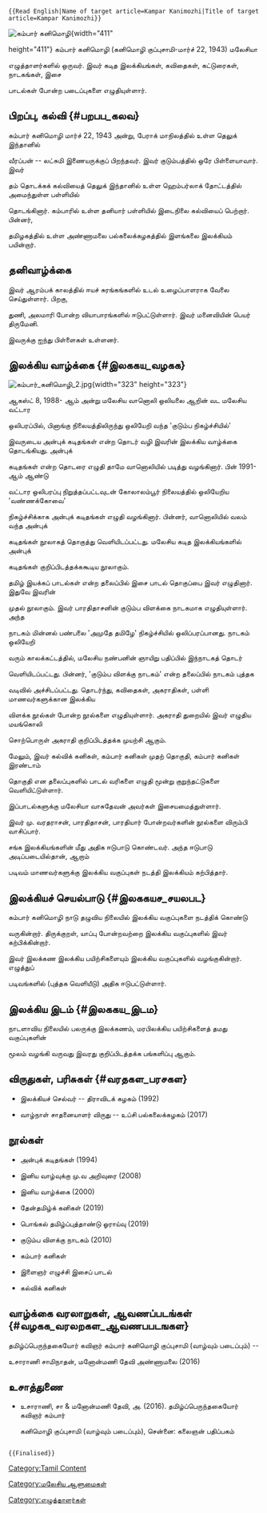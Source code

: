 ```{=mediawiki}
{{Read English|Name of target article=Kampar Kanimozhi|Title of target article=Kampar Kanimozhi}}
```
![*கம்பார் கனிமொழி*](கம்பார்_கனிமொழி_1.jpg "கம்பார் கனிமொழி"){width="411"
height="411"} கம்பார் கனிமொழி (கனிமொழி குப்புசாமி-மார்ச் 22, 1943) மலேசியா
எழுத்தாளர்களில் ஒருவர். இவர் கடித இலக்கியங்கள், கவிதைகள், கட்டுரைகள், நாடகங்கள், இசை
பாடல்கள் போன்ற படைப்புகளை எழுதியுள்ளார்.

## பிறப்பு, கல்வி {#பறபப_கலவ}

கம்பார் கனிமொழி மார்ச் 22, 1943 அன்று, பேராக் மாநிலத்தில் உள்ள தெலுக் இந்தானில்
வீரப்பன் -- லட்சுமி இணையருக்குப் பிறந்தவர். இவர் குடும்பத்தில் ஒரே பிள்ளையாவார். இவர்
தம் தொடக்கக் கல்வியைத் தெலுக் இந்தானில் உள்ள ஹெம்பர்லாக் தோட்டத்தில் அமைந்துள்ள பள்ளியில்
தொடங்கினார். கம்பாரில் உள்ள தனியார் பள்ளியில் இடைநிலை கல்வியைப் பெற்றார். பின்னர்,
தமிழகத்தில் உள்ள அண்ணாமலை பல்கலைக்கழகத்தில் இளங்கலை இலக்கியம் பயின்றார்.

## தனிவாழ்க்கை

இவர் ஆரம்பக் காலத்தில் ஈயச் சுரங்கங்களில் உடல் உழைப்பாளராக வேலை செய்துள்ளார். பிறகு,
துணி, அலமாரி போன்ற வியாபாரங்களில் ஈடுபட்டுள்ளார். இவர் மனைவியின் பெயர் திருமேனி.
இவருக்கு ஐந்து பிள்ளைகள் உள்ளனர்.

## இலக்கிய வாழ்க்கை {#இலககய_வழகக}

![](கம்பார்_கனிமொழி_2.jpg "கம்பார்_கனிமொழி_2.jpg"){width="323" height="323"}
ஆகஸ்ட் 8, 1988- ஆம் அன்று மலேசிய வானொலி ஒலியலை ஆறின் வட மலேசிய வட்டார
ஒலிபரப்பில், பினாங்கு நிலையத்திலிருந்து ஒலியேறி வந்த \'குடும்ப நிகழ்ச்சியில்'
இவருடைய அன்புக் கடிதங்கள் என்ற தொடர் வழி இவரின் இலக்கிய வாழ்க்கை தொடங்கியது. அன்புக்
கடிதங்கள் என்ற தொடரை எழுதி தாமே வானொலியில் படித்து வழங்கினார். பின் 1991-ஆம் ஆண்டு
வட்டார ஒலிபரப்பு நிறுத்தப்பட்டவுடன் கோலாலம்பூர் நிலையத்தில் ஒலியேறிய \'வண்ணக்கோவை'
நிகழ்ச்சிக்காக அன்புக் கடிதங்கள் எழுதி வழங்கினார். பின்னர், வானொலியில் வலம் வந்த அன்புக்
கடிதங்கள் நூலாகத் தொகுத்து வெளியிடப்பட்டது. மலேசிய கடித இலக்கியங்களில் அன்புக்
கடிதங்கள் குறிப்பிடத்தக்ககூடிய நூலாகும்.

தமிழ் இயக்கப் பாடல்கள் என்ற தலைப்பில் இசை பாடல் தொகுப்பை இவர் எழுதினார். இதுவே இவரின்
முதல் நூலாகும். இவர் பாரதிதாசனின் குடும்ப விளக்கை நாடகமாக எழுதியுள்ளார். அந்த
நாடகம் மின்னல் பண்பலை \'அமுதே தமிழே' நிகழ்ச்சியில் ஒலிப்பரப்பானது. நாடகம் ஒலியேறி
வரும் காலக்கட்டத்தில், மலேசிய நண்பனின் ஞாயிறு பதிப்பில் இந்நாடகத் தொடர்
வெளியிடப்பட்டது. பின்னர், \'குடும்ப விளக்கு நாடகம்' என்ற தலைப்பில் நாடகம் புத்தக
வடிவில் அச்சிடப்பட்டது. தொடர்ந்து, கவிதைகள், அகராதிகள், பள்ளி மாணவர்களுக்கான இலக்கிய
விளக்க நூல்கள் போன்ற நூல்களை எழுதியுள்ளார். அகராதி துறையில் இவர் எழுதிய மயங்கொலி
சொற்பொருள் அகராதி குறிப்பிடத்தக்க முயற்சி ஆகும்.

மேலும், இவர் கல்விக் கனிகள், கம்பார் கனிகள் முதற் தொகுதி, கம்பார் கனிகள் இரண்டாம்
தொகுதி என தலைப்புகளில் பாடல் வரிகளை எழுதி மூன்று குறுந்தட்டுகளை வெளியிட்டுள்ளார்.
இப்பாடல்களுக்கு மலேசியா வாசுதேவன் அவர்கள் இசையமைத்துள்ளார்.

இவர் மு. வரதராசன், பாரதிதாசன், பாரதியார் போன்றவர்களின் நூல்களை விரும்பி வாசிப்பார்.
சங்க இலக்கியங்களின் மீது அதிக ஈடுபாடு கொண்டவர். அந்த ஈடுபாடு அடிப்படையில்தான், ஆறாம்
படிவம் மாணவர்களுக்கு இலக்கிய வகுப்புகள் நடத்தி இலக்கியம் கற்பித்தார்.

## இலக்கியச் செயல்பாடு {#இலககயச_சயலபட}

கம்பார் கனிமொழி நாடு தழுவிய நிலையில் இலக்கிய வகுப்புகளை நடத்திக் கொண்டு
வருகின்றார். திருக்குறள், யாப்பு போன்றவற்றை இலக்கிய வகுப்புகளில் இவர் கற்பிக்கின்றார்.
இவர் இலக்கண இலக்கிய பயிற்சிகளையும் இலக்கிய வகுப்புகளில் வழங்குகின்றார். எழுத்துப்
படிவங்களில் (புத்தக வெளியீடு) அதிக ஈடுபட்டுள்ளார்.

## இலக்கிய இடம் {#இலககய_இடம}

நாடளாவிய நிலையில் பலருக்கு இலக்கணம், மரபிலக்கிய பயிற்சிகளைத் தமது வகுப்புகளின்
மூலம் வழங்கி வருவது இவரது குறிப்பிடத்தக்க பங்களிப்பு ஆகும்.

## விருதுகள், பரிசுகள் {#வரதகள_பரசகள}

-   இலக்கியச் செல்வர் -- திராவிடக் கழகம் (1992)
-   வாழ்நாள் சாதனையாளர் விருது -- உப்சி பல்கலைக்கழகம் (2017)

## நூல்கள்

-   அன்புக் கடிதங்கள் (1994)
-   இனிய வாழ்வுக்கு மு.வ அறிவுரை (2008)
-   இனிய வாழ்க்கை (2000)
-   தேன்தமிழ்க் கனிகள் (2019)
-   பொங்கல் தமிழ்ப்புத்தாண்டு ஓராய்வு (2019)
-   குடும்ப விளக்கு நாடகம் (2010)
-   கம்பார் கனிகள்
-   இளைஞர் எழுச்சி இசைப் பாடல்
-   கல்விக் கனிகள்

## வாழ்க்கை வரலாறுகள், ஆவணப்படங்கள் {#வழகக_வரலறகள_ஆவணபபடஙகள}

தமிழ்ப்பெருந்தகையோர் கவிஞர் கம்பார் கனிமொழி குப்புசாமி (வாழ்வும் படைப்பும்) --
உசாராணி சாமிநாதன், மனோன்மணி தேவி அண்ணாமலை (2016)

## உசாத்துணை

-   உசாராணி, சா & மனோன்மணி தேவி, அ. (2016). தமிழ்ப்பெருந்தகையோர் கவிஞர் கம்பார்
    கனிமொழி குப்புசாமி (வாழ்வும் படைப்பும்), சென்னை: கலைஞன் பதிப்பகம்

```{=mediawiki}
{{Finalised}}
```
[Category:Tamil Content](Category:Tamil_Content "wikilink")
[Category:மலேசிய ஆளுமைகள்](Category:மலேசிய_ஆளுமைகள் "wikilink")
[Category:எழுத்தாளர்கள்](Category:எழுத்தாளர்கள் "wikilink")
